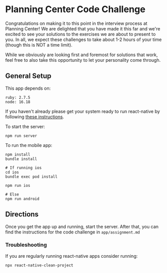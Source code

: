 # Planning Center Code Challenge
Congratulations on making it to this point in the interview process at Planning Center! We are delighted that you have made it this far and we're excited to see your solutions to the exercises we are about to present to you. In all, we expect these challenges to take about 1-2 hours of your time (though this is NOT a time limit).

While we obviously are looking first and foremost for solutions that work, feel free to also take this opportunity to let your personality come through.

## General Setup

This app depends on:
```
ruby: 2.7.5
node: 16.18
```

If you haven't already please get your system ready to run react-native by following [these instructions](https://reactnative.dev/docs/0.68/environment-setup).

To start the server:
```
npm run server
```

To run the mobile app:
```
npm install
bundle install

# If running ios
cd ios
bundle exec pod install

npm run ios

# Else
npm run android

```

## Directions
Once you get the app up and running, start the server. After that, you can find the instructions for the code challenge in `app/assignment.md`

### Troubleshooting
If you are regularly running react-native apps consider running:
```
npx react-native-clean-project
```